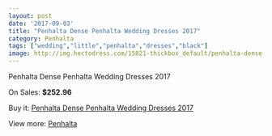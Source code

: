 ```yaml
---
layout: post
date: '2017-09-03'
title: "Penhalta Dense Penhalta Wedding Dresses 2017"
category: Penhalta
tags: ["wedding","little","penhalta","dresses","black"]
image: http://img.hectodress.com/15821-thickbox_default/penhalta-dense-penhalta-wedding-dresses-2013.jpg
---
```

Penhalta Dense Penhalta Wedding Dresses 2017

On Sales: **$252.96**
<a href="https://www.hectodress.com/penhalta/7729-penhalta-dense-penhalta-wedding-dresses-2013.html"><amp-img layout="responsive" width="600" height="600" src="//img.hectodress.com/15821-thickbox_default/penhalta-dense-penhalta-wedding-dresses-2013.jpg" alt="Penhalta Dense Penhalta Wedding Dresses 2017 0" /></a>
<a href="https://www.hectodress.com/penhalta/7729-penhalta-dense-penhalta-wedding-dresses-2013.html"><amp-img layout="responsive" width="600" height="600" src="//img.hectodress.com/15823-thickbox_default/penhalta-dense-penhalta-wedding-dresses-2013.jpg" alt="Penhalta Dense Penhalta Wedding Dresses 2017 1" /></a>
<a href="https://www.hectodress.com/penhalta/7729-penhalta-dense-penhalta-wedding-dresses-2013.html"><amp-img layout="responsive" width="600" height="600" src="//img.hectodress.com/15822-thickbox_default/penhalta-dense-penhalta-wedding-dresses-2013.jpg" alt="Penhalta Dense Penhalta Wedding Dresses 2017 2" /></a>

Buy it: [Penhalta Dense Penhalta Wedding Dresses 2017](https://www.hectodress.com/penhalta/7729-penhalta-dense-penhalta-wedding-dresses-2013.html "Penhalta Dense Penhalta Wedding Dresses 2017")

View more: [Penhalta](https://www.hectodress.com/135-penhalta "Penhalta")